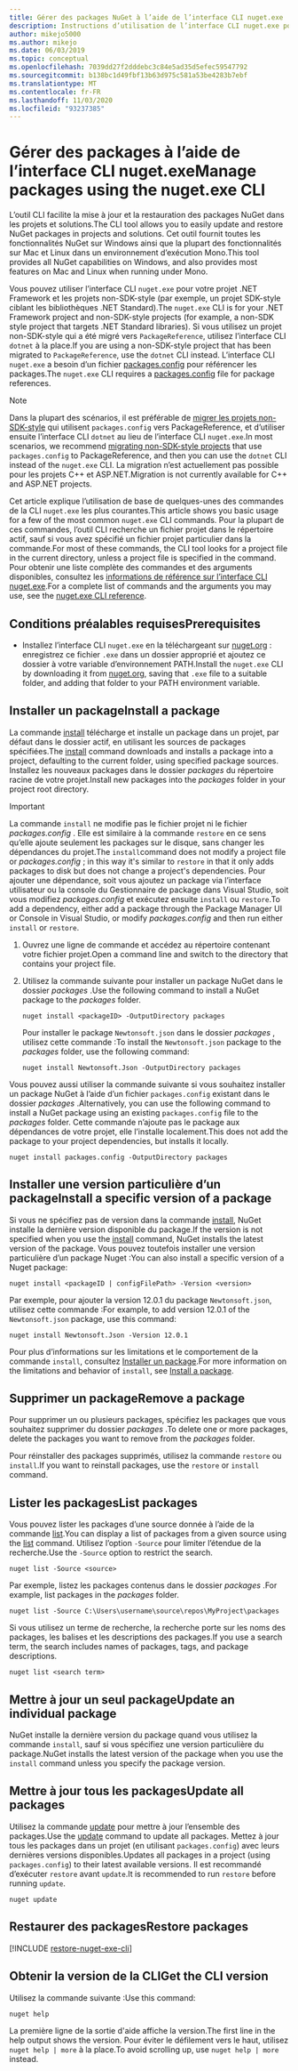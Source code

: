 ```yaml
---
title: Gérer des packages NuGet à l’aide de l’interface CLI nuget.exe
description: Instructions d’utilisation de l’interface CLI nuget.exe pour gérer des packages NuGet.
author: mikejo5000
ms.author: mikejo
ms.date: 06/03/2019
ms.topic: conceptual
ms.openlocfilehash: 7039dd27f2dddebc3c84e5ad35d5efec59547792
ms.sourcegitcommit: b138bc1d49fbf13b63d975c581a53be4283b7ebf
ms.translationtype: MT
ms.contentlocale: fr-FR
ms.lasthandoff: 11/03/2020
ms.locfileid: "93237385"
---
```

# <a name="manage-packages-using-the-nugetexe-cli"></a><span data-ttu-id="d47c3-103">Gérer des packages à l’aide de l’interface CLI nuget.exe</span><span class="sxs-lookup"><span data-stu-id="d47c3-103">Manage packages using the nuget.exe CLI</span></span>

<span data-ttu-id="d47c3-104">L’outil CLI facilite la mise à jour et la restauration des packages NuGet dans les projets et solutions.</span><span class="sxs-lookup"><span data-stu-id="d47c3-104">The CLI tool allows you to easily update and restore NuGet packages in projects and solutions.</span></span> <span data-ttu-id="d47c3-105">Cet outil fournit toutes les fonctionnalités NuGet sur Windows ainsi que la plupart des fonctionnalités sur Mac et Linux dans un environnement d’exécution Mono.</span><span class="sxs-lookup"><span data-stu-id="d47c3-105">This tool provides all NuGet capabilities on Windows, and also provides most features on Mac and Linux when running under Mono.</span></span>

<span data-ttu-id="d47c3-106">Vous pouvez utiliser l’interface CLI `nuget.exe` pour votre projet .NET Framework et les projets non-SDK-style (par exemple, un projet SDK-style ciblant les bibliothèques .NET Standard).</span><span class="sxs-lookup"><span data-stu-id="d47c3-106">The `nuget.exe` CLI is for your .NET Framework project and non-SDK-style projects (for example, a non-SDK style project that targets .NET Standard libraries).</span></span> <span data-ttu-id="d47c3-107">Si vous utilisez un projet non-SDK-style qui a été migré vers `PackageReference`, utilisez l’interface CLI `dotnet` à la place.</span><span class="sxs-lookup"><span data-stu-id="d47c3-107">If you are using a non-SDK-style project that has been migrated to `PackageReference`, use the `dotnet` CLI instead.</span></span> <span data-ttu-id="d47c3-108">L’interface CLI `nuget.exe` a besoin d’un fichier [packages.config](../reference/packages-config.md) pour référencer les packages.</span><span class="sxs-lookup"><span data-stu-id="d47c3-108">The `nuget.exe` CLI requires a [packages.config](../reference/packages-config.md) file for package references.</span></span>

> [!NOTE]
> <span data-ttu-id="d47c3-109">Dans la plupart des scénarios, il est préférable de [migrer les projets non-SDK-style](../consume-packages/migrate-packages-config-to-package-reference.md) qui utilisent `packages.config` vers PackageReference, et d’utiliser ensuite l’interface CLI `dotnet` au lieu de l’interface CLI `nuget.exe`.</span><span class="sxs-lookup"><span data-stu-id="d47c3-109">In most scenarios, we recommend [migrating non-SDK-style projects](../consume-packages/migrate-packages-config-to-package-reference.md) that use `packages.config` to PackageReference, and then you can use the `dotnet` CLI instead of the `nuget.exe` CLI.</span></span> <span data-ttu-id="d47c3-110">La migration n’est actuellement pas possible pour les projets C++ et ASP.NET.</span><span class="sxs-lookup"><span data-stu-id="d47c3-110">Migration is not currently available for C++ and ASP.NET projects.</span></span>

<span data-ttu-id="d47c3-111">Cet article explique l’utilisation de base de quelques-unes des commandes de la CLI `nuget.exe` les plus courantes.</span><span class="sxs-lookup"><span data-stu-id="d47c3-111">This article shows you basic usage for a few of the most common `nuget.exe` CLI commands.</span></span> <span data-ttu-id="d47c3-112">Pour la plupart de ces commandes, l’outil CLI recherche un fichier projet dans le répertoire actif, sauf si vous avez spécifié un fichier projet particulier dans la commande.</span><span class="sxs-lookup"><span data-stu-id="d47c3-112">For most of these commands, the CLI tool looks for a project file in the current directory, unless a project file is specified in the command.</span></span> <span data-ttu-id="d47c3-113">Pour obtenir une liste complète des commandes et des arguments disponibles, consultez les [informations de référence sur l’interface CLI nuget.exe](../reference/nuget-exe-cli-reference.md).</span><span class="sxs-lookup"><span data-stu-id="d47c3-113">For a complete list of commands and the arguments you may use, see the [nuget.exe CLI reference](../reference/nuget-exe-cli-reference.md).</span></span>

## <a name="prerequisites"></a><span data-ttu-id="d47c3-114">Conditions préalables requises</span><span class="sxs-lookup"><span data-stu-id="d47c3-114">Prerequisites</span></span>

- <span data-ttu-id="d47c3-115">Installez l’interface CLI `nuget.exe` en la téléchargeant sur [nuget.org](https://dist.nuget.org/win-x86-commandline/latest/nuget.exe) : enregistrez ce fichier `.exe` dans un dossier approprié et ajoutez ce dossier à votre variable d’environnement PATH.</span><span class="sxs-lookup"><span data-stu-id="d47c3-115">Install the `nuget.exe` CLI by downloading it from [nuget.org](https://dist.nuget.org/win-x86-commandline/latest/nuget.exe), saving that `.exe` file to a suitable folder, and adding that folder to your PATH environment variable.</span></span>

## <a name="install-a-package"></a><span data-ttu-id="d47c3-116">Installer un package</span><span class="sxs-lookup"><span data-stu-id="d47c3-116">Install a package</span></span>

<span data-ttu-id="d47c3-117">La commande [install](../reference/cli-reference/cli-ref-install.md) télécharge et installe un package dans un projet, par défaut dans le dossier actif, en utilisant les sources de packages spécifiées.</span><span class="sxs-lookup"><span data-stu-id="d47c3-117">The [install](../reference/cli-reference/cli-ref-install.md) command downloads and installs a package into a project, defaulting to the current folder, using specified package sources.</span></span> <span data-ttu-id="d47c3-118">Installez les nouveaux packages dans le dossier *packages* du répertoire racine de votre projet.</span><span class="sxs-lookup"><span data-stu-id="d47c3-118">Install new packages into the *packages* folder in your project root directory.</span></span>

> [!IMPORTANT]
> <span data-ttu-id="d47c3-119">La commande `install` ne modifie pas le fichier projet ni le fichier *packages.config* . Elle est similaire à la commande `restore` en ce sens qu’elle ajoute seulement les packages sur le disque, sans changer les dépendances du projet.</span><span class="sxs-lookup"><span data-stu-id="d47c3-119">The `install`command does not modify a project file or *packages.config* ; in this way it's similar to `restore` in that it only adds packages to disk but does not change a project's dependencies.</span></span> <span data-ttu-id="d47c3-120">Pour ajouter une dépendance, soit vous ajoutez un package via l’interface utilisateur ou la console du Gestionnaire de package dans Visual Studio, soit vous modifiez *packages.config* et exécutez ensuite `install` ou `restore`.</span><span class="sxs-lookup"><span data-stu-id="d47c3-120">To add a dependency, either add a package through the Package Manager UI or Console in Visual Studio, or modify *packages.config* and then run either `install` or `restore`.</span></span>

1. <span data-ttu-id="d47c3-121">Ouvrez une ligne de commande et accédez au répertoire contenant votre fichier projet.</span><span class="sxs-lookup"><span data-stu-id="d47c3-121">Open a command line and switch to the directory that contains your project file.</span></span>

2. <span data-ttu-id="d47c3-122">Utilisez la commande suivante pour installer un package NuGet dans le dossier *packages* .</span><span class="sxs-lookup"><span data-stu-id="d47c3-122">Use the following command to install a NuGet package to the *packages* folder.</span></span>

    ```cli
    nuget install <packageID> -OutputDirectory packages
    ```

    <span data-ttu-id="d47c3-123">Pour installer le package `Newtonsoft.json` dans le dossier *packages* , utilisez cette commande :</span><span class="sxs-lookup"><span data-stu-id="d47c3-123">To install the `Newtonsoft.json` package to the *packages* folder, use the following command:</span></span>

    ```cli
    nuget install Newtonsoft.Json -OutputDirectory packages
    ```

<span data-ttu-id="d47c3-124">Vous pouvez aussi utiliser la commande suivante si vous souhaitez installer un package NuGet à l’aide d’un fichier `packages.config` existant dans le dossier *packages* .</span><span class="sxs-lookup"><span data-stu-id="d47c3-124">Alternatively, you can use the following command to install a NuGet package using an existing `packages.config` file to the *packages* folder.</span></span> <span data-ttu-id="d47c3-125">Cette commande n’ajoute pas le package aux dépendances de votre projet, elle l’installe localement.</span><span class="sxs-lookup"><span data-stu-id="d47c3-125">This does not add the package to your project dependencies, but installs it locally.</span></span>

```cli
nuget install packages.config -OutputDirectory packages
```

## <a name="install-a-specific-version-of-a-package"></a><span data-ttu-id="d47c3-126">Installer une version particulière d’un package</span><span class="sxs-lookup"><span data-stu-id="d47c3-126">Install a specific version of a package</span></span>

<span data-ttu-id="d47c3-127">Si vous ne spécifiez pas de version dans la commande [install](../reference/cli-reference/cli-ref-install.md), NuGet installe la dernière version disponible du package.</span><span class="sxs-lookup"><span data-stu-id="d47c3-127">If the version is not specified when you use the [install](../reference/cli-reference/cli-ref-install.md) command, NuGet installs the latest version of the package.</span></span> <span data-ttu-id="d47c3-128">Vous pouvez toutefois installer une version particulière d’un package Nuget :</span><span class="sxs-lookup"><span data-stu-id="d47c3-128">You can also install a specific version of a Nuget package:</span></span>

```cli
nuget install <packageID | configFilePath> -Version <version>
```

<span data-ttu-id="d47c3-129">Par exemple, pour ajouter la version 12.0.1 du package `Newtonsoft.json`, utilisez cette commande :</span><span class="sxs-lookup"><span data-stu-id="d47c3-129">For example, to add version 12.0.1 of the `Newtonsoft.json` package, use this command:</span></span>

```cli
nuget install Newtonsoft.Json -Version 12.0.1
```

<span data-ttu-id="d47c3-130">Pour plus d’informations sur les limitations et le comportement de la commande `install`, consultez [Installer un package](#install-a-package).</span><span class="sxs-lookup"><span data-stu-id="d47c3-130">For more information on the limitations and behavior of `install`, see [Install a package](#install-a-package).</span></span>

## <a name="remove-a-package"></a><span data-ttu-id="d47c3-131">Supprimer un package</span><span class="sxs-lookup"><span data-stu-id="d47c3-131">Remove a package</span></span>

<span data-ttu-id="d47c3-132">Pour supprimer un ou plusieurs packages, spécifiez les packages que vous souhaitez supprimer du dossier *packages* .</span><span class="sxs-lookup"><span data-stu-id="d47c3-132">To delete one or more packages, delete the packages you want to remove from the *packages* folder.</span></span>

<span data-ttu-id="d47c3-133">Pour réinstaller des packages supprimés, utilisez la commande `restore` ou `install`.</span><span class="sxs-lookup"><span data-stu-id="d47c3-133">If you want to reinstall packages, use the `restore` or `install` command.</span></span>

## <a name="list-packages"></a><span data-ttu-id="d47c3-134">Lister les packages</span><span class="sxs-lookup"><span data-stu-id="d47c3-134">List packages</span></span>

<span data-ttu-id="d47c3-135">Vous pouvez lister les packages d’une source donnée à l’aide de la commande [list](../reference/cli-reference/cli-ref-list.md).</span><span class="sxs-lookup"><span data-stu-id="d47c3-135">You can display a list of packages from a given source using the [list](../reference/cli-reference/cli-ref-list.md) command.</span></span> <span data-ttu-id="d47c3-136">Utilisez l’option `-Source` pour limiter l’étendue de la recherche.</span><span class="sxs-lookup"><span data-stu-id="d47c3-136">Use the `-Source` option to restrict the search.</span></span>

```cli
nuget list -Source <source>
```

<span data-ttu-id="d47c3-137">Par exemple, listez les packages contenus dans le dossier *packages* .</span><span class="sxs-lookup"><span data-stu-id="d47c3-137">For example, list packages in the *packages* folder.</span></span>

```cli
nuget list -Source C:\Users\username\source\repos\MyProject\packages
```

<span data-ttu-id="d47c3-138">Si vous utilisez un terme de recherche, la recherche porte sur les noms des packages, les balises et les descriptions des packages.</span><span class="sxs-lookup"><span data-stu-id="d47c3-138">If you use a search term, the search includes names of packages, tags, and package descriptions.</span></span>

```cli
nuget list <search term>
```

## <a name="update-an-individual-package"></a><span data-ttu-id="d47c3-139">Mettre à jour un seul package</span><span class="sxs-lookup"><span data-stu-id="d47c3-139">Update an individual package</span></span>

<span data-ttu-id="d47c3-140">NuGet installe la dernière version du package quand vous utilisez la commande `install`, sauf si vous spécifiez une version particulière du package.</span><span class="sxs-lookup"><span data-stu-id="d47c3-140">NuGet installs the latest version of the package when you use the `install` command unless you specify the package version.</span></span>

## <a name="update-all-packages"></a><span data-ttu-id="d47c3-141">Mettre à jour tous les packages</span><span class="sxs-lookup"><span data-stu-id="d47c3-141">Update all packages</span></span>

<span data-ttu-id="d47c3-142">Utilisez la commande [update](../reference/cli-reference/cli-ref-update.md) pour mettre à jour l’ensemble des packages.</span><span class="sxs-lookup"><span data-stu-id="d47c3-142">Use the [update](../reference/cli-reference/cli-ref-update.md) command to update all packages.</span></span> <span data-ttu-id="d47c3-143">Mettez à jour tous les packages dans un projet (en utilisant `packages.config`) avec leurs dernières versions disponibles.</span><span class="sxs-lookup"><span data-stu-id="d47c3-143">Updates all packages in a project (using `packages.config`) to their latest available versions.</span></span> <span data-ttu-id="d47c3-144">Il est recommandé d’exécuter `restore` avant `update`.</span><span class="sxs-lookup"><span data-stu-id="d47c3-144">It is recommended to run `restore` before running `update`.</span></span>

```cli
nuget update
```

## <a name="restore-packages"></a><span data-ttu-id="d47c3-145">Restaurer des packages</span><span class="sxs-lookup"><span data-stu-id="d47c3-145">Restore packages</span></span>

[!INCLUDE [restore-nuget-exe-cli](includes/restore-nuget-exe-cli.md)]

## <a name="get-the-cli-version"></a><span data-ttu-id="d47c3-146">Obtenir la version de la CLI</span><span class="sxs-lookup"><span data-stu-id="d47c3-146">Get the CLI version</span></span>

<span data-ttu-id="d47c3-147">Utilisez la commande suivante :</span><span class="sxs-lookup"><span data-stu-id="d47c3-147">Use this command:</span></span>

```cli
nuget help
```

<span data-ttu-id="d47c3-148">La première ligne de la sortie d'aide affiche la version.</span><span class="sxs-lookup"><span data-stu-id="d47c3-148">The first line in the help output shows the version.</span></span> <span data-ttu-id="d47c3-149">Pour éviter le défilement vers le haut, utilisez `nuget help | more` à la place.</span><span class="sxs-lookup"><span data-stu-id="d47c3-149">To avoid scrolling up, use `nuget help | more` instead.</span></span>